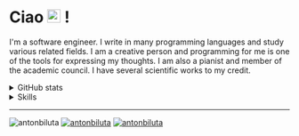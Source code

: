 # Ciao <img src="https://user-images.githubusercontent.com/1303154/88677602-1635ba80-d120-11ea-84d8-d263ba5fc3c0.gif" width="24px" alt="hi"> ! 
I'm a software engineer. I write in many programming languages ​​and study various related fields. I am a creative person and programming for me is one of the tools for expressing my thoughts.
I am also a pianist and member of the academic council. I have several scientific works to my credit.

<details>
<summary>GitHub stats</summary>
<p align="center">
  <img src="https://github-readme-stats.vercel.app/api?username=antonbiluta&show_icons=true&theme=bear&hide_border=true&bg_color=00000000" width="400">
  <img src="https://github-readme-streak-stats.herokuapp.com?user=antonbiluta&theme=bear&background=00000000&hide_border=true" width="400">
</p>
<p align="center">
    <img src="https://github-readme-stats.vercel.app/api/top-langs?username=antonbiluta&show_icons=true&theme=bear&bg_color=00000000&layout=compact&hide_border=true" width="300" />
</p>
</details>

<details>
<summary>Skills</summary>
<div align="center">
    <h3>Programming Languages</h3>
    <p>
        <img src="https://skillicons.dev/icons?i=java,kotlin,cpp,cs,python,js,swift,go" />
    </p>
    <p>
        <img src="https://img.shields.io/badge/Prolog-red?style=for-the-badge&logo=https://static-00.iconduck.com/assets.00/prolog-icon-457x512-lpi8e1ff.png" />
        <img src="https://img.shields.io/badge/Clojure-5881D8?style=for-the-badge&logo=clojure&logoColor=white" />
    </p>
</div>
<div align="center">
    <h3>Framework/Libraries/Front</h3>
    <p>
        <img src="https://skillicons.dev/icons?i=html,css,sass,react,vue,bootstrap,flask,django,spring,hibernate" />
    </p>
    <p>
        <img src="https://img.shields.io/badge/Pandas-5881D8?style=for-the-badge&logo=pandas&logoColor=white" />
        <img src="https://img.shields.io/badge/TensorFlow-yellow?style=for-the-badge&logo=tensorflow&logoColor=white" />
    </p>
</div>
<div align="center">
    <h3>Database/Data Stores</h3>
    <p>
        <img src="https://skillicons.dev/icons?i=mysql,mongodb,postgresql,redis,sqlite,elasticsearch" />
        <img src="https://user-images.githubusercontent.com/25181517/117208736-bdedc080-adf5-11eb-912f-61c7d43705f6.png" width="50px"/>
        <img width="50" src="https://user-images.githubusercontent.com/25181517/182884027-02cf00e4-6ac5-49a8-816d-3287a26bc5b4.png" alt="neo4j" title="neo4j"/>
	    <img width="50" src="https://user-images.githubusercontent.com/25181517/188324073-16ec2fcc-e7d5-401a-9dbf-7c26f23c325f.png" alt="CouchDB" title="CouchDB"/>
    </p>
</div>
<div align="center">
    <h3>Development and Build Tools</h3>
    <p>
        <img src="https://skillicons.dev/icons?i=git,docker,npm,maven,gradle,kubernetes,kafka,rabbitmq" />
        <img width="50" src="https://user-images.githubusercontent.com/25181517/184146221-671413cb-b1ae-47db-a232-b37c99281516.png" alt="SonarQube" title="SonarQube"/>
        <img src="https://maximtrp.gallerycdn.vsassets.io/extensions/maximtrp/drone-ci/2.0.1/1703060967400/Microsoft.VisualStudio.Services.Icons.Default" width="50px"/>
        <img width="50" src="https://user-images.githubusercontent.com/25181517/183345125-9a7cd2e6-6ad6-436f-8490-44c903bef84c.png" alt="Nginx" title="Nginx"/>
    </p>
</div>
<div align="center">
    <h3>Cloud Platforms and Services</h3>
    <p>
        <img src="https://skillicons.dev/icons?i=aws,azure,heroku" />
        <img src="https://onellect.ru/upload/medialibrary/1c8/1c8f8dc8bdc9162ae612292e49686439.png" alt="yandex cloud" width="50px"/>
        <img src="https://upload.wikimedia.org/wikipedia/commons/a/a5/VK_Cloud.svg" alt="vk cloud" width="50px"/>
    </p>
</div>
<div align="center">
    <h3>Methodologies and Standards</h3>
    <p>
        <img width="50" src="https://user-images.githubusercontent.com/25181517/192107858-fe19f043-c502-4009-8c47-476fc89718ad.png" alt="REST" title="REST"/>
	    <img width="50" src="https://user-images.githubusercontent.com/25181517/192107860-9a9f0894-0e34-4ab3-964d-6297ee4c00e9.png" alt="SOAP" title="SOAP"/>
    </p>
    <p>
        <img src="https://img.shields.io/badge/agile-m?style=for-the-badge" />
        <img src="https://img.shields.io/badge/scrum-m?style=for-the-badge" />
        <img src="https://img.shields.io/badge/kanban-m?style=for-the-badge" />
        <img src="https://img.shields.io/badge/waterfall-m?style=for-the-badge" />
        <img src="https://img.shields.io/badge/Microservices-m?style=for-the-badge" />
    </p>
</div>
<div align="center">
    <h3>Other</h3>
    <p>
        <img src="https://img.shields.io/badge/chatGPT-74aa9c?style=for-the-badge&logo=openai&logoColor=white" />
        <img width="50" src="https://user-images.githubusercontent.com/25181517/192158606-7c2ef6bd-6e04-47cf-b5bc-da2797cb5bda.png" alt="bash" title="bash"/>
	    <img width="50" src="https://user-images.githubusercontent.com/25181517/183868728-b2e11072-00a5-47e2-8a4e-4ebbb2b8c554.png" alt="CI/CD" title="CI/CD"/>
        <img src="https://img.shields.io/badge/PWA-blue?style=for-the-badge&logo=pwa" />
    </p>
</div>
</details>

---
<img src="https://komarev.com/ghpvc/?username=antonbiluta&label=Profile+views&color=0e75b6&style=for-the-badge&base=500&abbreviated=true" alt="antonbiluta" />
<a href="https://twitter.com/antonbiluta" target="blank"><img src="https://img.shields.io/twitter/follow/antonbiluta?logo=X&style=for-the-badge" alt="antonbiluta" /></a>
<a href="https://t.me/bilutachannel" target="blank"><img src="https://img.shields.io/endpoint?url=https%3A%2F%2Ftg.sumanjay.workers.dev%2Fbilutachannel&style=for-the-badge&label=BILLUCCI&color=blue
" alt="antonbiluta" /></a>